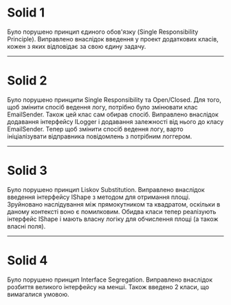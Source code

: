 # Solid 1
Було порушено принцип єдиного обов'язку (Single Responsibility Principle). Виправлено внаслідок введення у проект додаткових класів, кожен з яких відповідає за свою єдину задачу.
<hr>

# Solid 2
Було порушено принципи Single Responsibility та Open/Closed. Для того, щоб змінити спосіб ведення логу, потрібно було змінювати клас EmailSender. Також цей клас сам обирав спосіб. Виправлено внаслідок додавання інтерфейсу ILogger і додавання залежності від нього до класу EmailSender. Тепер щоб змінити спосіб ведення логу, варто ініціалізувати відправника повідомлень з потрібним логгером.
<hr>

# Solid 3
Було порушено принцип Liskov Substitution. Виправлено внаслідок введення інтерфейсу IShape з методом для отримання площі. Зруйновано наслідування між прямокутником та квадратом, оскільки в даному контексті воно є помилковим. Обидва класи тепер реалізують інтерфейс IShape і мають власну логіку для обчислення площі (а також власні поля).

<hr>

# Solid 4
Було порушено принцип Interface Segregation. Виправлено внаслідок розбиття великого інтерфейсу на менші. Також введено 2 класи, що вимагалися умовою.